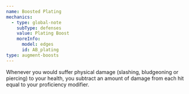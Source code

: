 ```yaml
---
name: Boosted Plating
mechanics:
  - type: global-note
    subType: defenses
    value: Plating Boost
    moreInfo:
      model: edges
      id: AB_plating
type: augment-boosts
---
```

Whenever you would suffer physical damage (slashing, bludgeoning or piercing) to your health, you subtract an amount of damage from each hit equal to your proficiency modifier.
